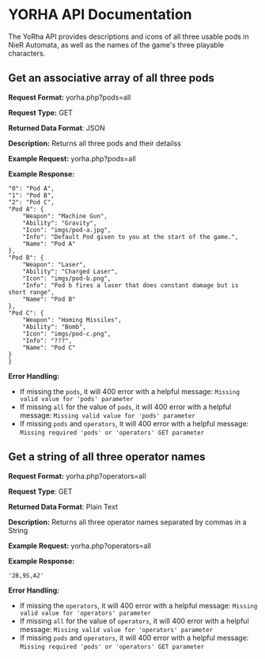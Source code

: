 # YORHA API Documentation
The YoRha API provides descriptions and icons of all three usable pods in
NieR Automata, as well as the names of the game's three playable characters.

## Get an associative array of all three pods
**Request Format:** yorha.php?pods=all

**Request Type:** GET

**Returned Data Format**: JSON

**Description:** Returns all three pods and their detailss


**Example Request:** yorha.php?pods=all

**Example Response:**
```
"0": "Pod A",
"1": "Pod B",
"2": "Pod C",
"Pod A": {
    "Weapon": "Machine Gun",
    "Ability": "Gravity",
    "Icon": "imgs/pod-a.jpg",
    "Info": "Default Pod given to you at the start of the game.",
    "Name": "Pod A"
},
"Pod B": {
    "Weapon": "Laser",
    "Ability": "Charged Laser",
    "Icon": "imgs/pod-b.png",
    "Info": "Pod b fires a laser that does constant damage but is short range",
    "Name": "Pod B"
},
"Pod C": {
    "Weapon": "Homing Missiles",
    "Ability": "Bomb",
    "Icon": "imgs/pod-c.png",
    "Info": "???",
    "Name": "Pod C"
}
}
```

**Error Handling:**
- If missing the `pods`, it will 400 error with a helpful message:
`Missing valid value for 'pods' parameter`
- If missing `all` for the value of `pods`, it will 400 error with a helpful message:
`Missing valid value for 'pods' parameter`
- If missing `pods` and `operators`, it will 400 error with a helpful message:
`Missing required 'pods' or 'operators' GET parameter`

## Get a string of all three operator names
**Request Format:** yorha.php?operators=all

**Request Type**: GET

**Returned Data Format**: Plain Text

**Description:** Returns all three operator names separated by commas in a String

**Example Request:** yorha.php?operators=all

**Example Response:**
```
'2B,9S,A2'
```

**Error Handling:**
- If missing the `operators`, it will 400 error with a helpful message:
`Missing valid value for 'operators' parameter`
- If missing `all` for the value of `operators`, it will 400 error with a helpful message:
`Missing valid value for 'operators' parameter`
- If missing `pods` and `operators`, it will 400 error with a helpful message:
`Missing required 'pods' or 'operators' GET parameter`
